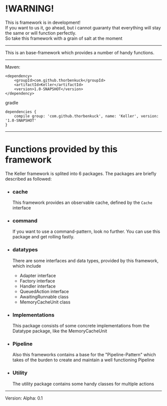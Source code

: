 <h1>!WARNING!</h1>
This is framework is in development!<br>
If you want to us it, go ahead, but i cannot guaranty that everything will stay the same or will function perfectly.<br>
So take this framework with a grain of salt at the moment

---

This is an base-framework which provides a number of handy functions.

---

Maven:

```
<dependency>
    <groupId>com.github.thorbenkuck</groupId>
    <artifactId>Keller</artifactId>
    <version>1.0-SNAPSHOT</version>
</dependency>
```

gradle
```
dependencies {
    compile group: 'com.github.thorbenkuck', name: 'Keller', version: '1.0-SNAPSHOT'
}
```

---

<h1>Functions provided by this framework</h1>
The Keller framework is splited into 6 packages. The packages are briefly described as followed:

<ul>

<li>
<h3>cache</h3>
<p>
This framework provides an observable cache, defined by the <code>Cache</code> interface
</p>
</li>

<li>
<h3>command</h3>
<p>
If you want to use a command-pattern, look no further. You can use this package and get rolling fastly.
</p>
</li>
<! test !>
<li>
<h3>datatypes</h3>
<p>
There are some interfaces and data types, provided by this framework, which include
<ul>
<li>Adapter interface</li>
<li>Factory interface</li>
<li>Handler interface</li>
<li>QueuedAction interface</li>
<li>AwaitingRunnable class</li>
<li>MemoryCacheUnit class</li>
</ul>
</p>
</li>

<li>
<h3>Implementations</h3>
<p>
This package consists of some concrete implementations from the Datatype package, like the MemoryCacheUnit
</p>
</li>

<li>
<h3>Pipeline</h3>
<p>
Also this frameworks contains a base for the "Pipeline-Pattern" which takes of the burden to create and maintain a well functioning Pipeline
</p>
</li>

<li>
<h3>Utility</h3>
<p>
The utility package contains some handy classes for multiple actions
</p>
</li>

</ul>

---

Version: Alpha: 0.1
